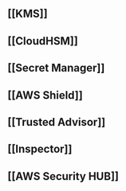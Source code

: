 ## [[KMS]]
## [[CloudHSM]]
## [[Secret Manager]]
## [[AWS Shield]]
## [[Trusted Advisor]]
## [[Inspector]]
## [[AWS Security HUB]]
